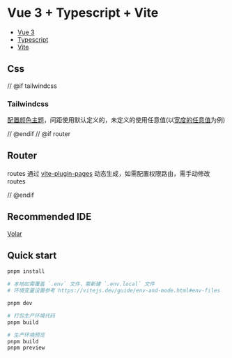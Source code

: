 # Vue 3 + Typescript + Vite

- [Vue 3](https://vuejs.org/)
- [Typescript](https://www.typescriptlang.org/)
- [Vite](https://vitejs.dev)

## Css

// @if tailwindcss
### Tailwindcss
[配置颜色主题](https://tailwindcss.com/docs/customizing-colors)，间距使用默认定义的，未定义的使用任意值(以[宽度的任意值](https://tailwindcss.com/docs/width#arbitrary-values)为例)

// @endif
// @if router
## Router
routes 通过 [vite-plugin-pages](https://github.com/johnsoncodehk/volar) 动态生成，如需配置权限路由，需手动修改 routes

// @endif
## Recommended IDE
[Volar](https://github.com/johnsoncodehk/volar)

## Quick start
```sh
pnpm install

# 本地如需覆盖 `.env` 文件，需新建 `.env.local` 文件
# 环境变量设置参考 https://vitejs.dev/guide/env-and-mode.html#env-files

pnpm dev

# 打包生产环境代码
pnpm build

# 生产环境预览
pnpm build
pnpm preview
```
